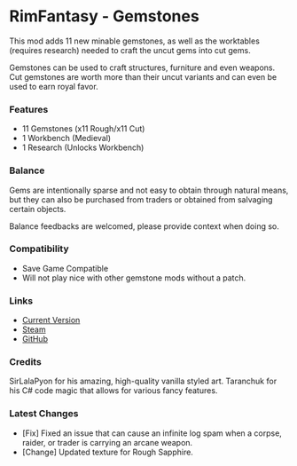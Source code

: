 # RimFantasy - Gemstones

This mod adds 11 new minable gemstones, as well as the worktables (requires research) needed to craft the uncut gems into cut gems.

Gemstones can be used to craft structures, furniture and even weapons. Cut gemstones are worth more than their uncut variants and can even be used to earn royal favor.

### Features

- 11 Gemstones (x11 Rough/x11 Cut)
- 1 Workbench (Medieval)
- 1 Research (Unlocks Workbench)

### Balance

Gems are intentionally sparse and not easy to obtain through natural means, but they can also be purchased from traders or obtained from salvaging certain objects.

Balance feedbacks are welcomed, please provide context when doing so.

### Compatibility

- Save Game Compatible
- Will not play nice with other gemstone mods without a patch.

### Links

- [Current Version](https://github.com/Sierra0001/RimFantasy---Gemstones/releases/tag/v1.0.5)
- [Steam](https://steamcommunity.com/sharedfiles/filedetails/?id=2630669656)
- [GitHub](https://github.com/Sierra0001/RimFantasy---Gemstones)

### Credits

SirLalaPyon for his amazing, high-quality vanilla styled art.
Taranchuk for his C# code magic that allows for various fancy features.

### Latest Changes

- [Fix] Fixed an issue that can cause an infinite log spam when a corpse, raider, or trader is carrying an arcane weapon.
- [Change] Updated texture for Rough Sapphire.